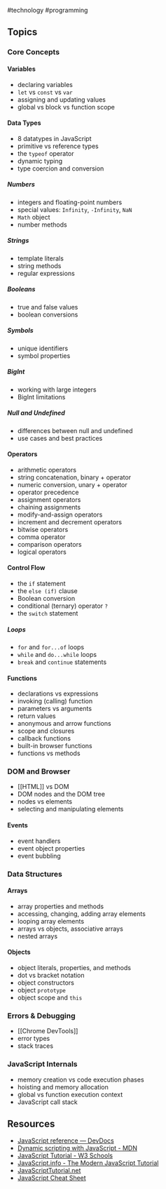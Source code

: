 #technology #programming 
## Topics
### Core Concepts
#### Variables
- declaring variables
- `let` vs `const` vs `var`
- assigning and updating values
- global vs block vs function scope
#### Data Types
- 8 datatypes in JavaScript
- primitive vs reference types
- the `typeof` operator
- dynamic typing
- type coercion and conversion
##### Numbers
- integers and floating-point numbers
- special values: `Infinity`, `-Infinity`, `NaN`
- `Math` object
- number methods
##### Strings
- template literals
- string methods
- regular expressions
##### Booleans
- true and false values
- boolean conversions
##### Symbols
- unique identifiers
- symbol properties
##### BigInt
- working with large integers
- BigInt limitations
##### Null and Undefined
- differences between null and undefined
- use cases and best practices
#### Operators
- arithmetic operators
- string concatenation, binary + operator
- numeric conversion, unary + operator
- operator precedence
- assignment operators
- chaining assignments
- modify-and-assign operators
- increment and decrement operators
- bitwise operators
- comma operator
- comparison operators
- logical operators
#### Control Flow
- the `if` statement
- the `else (if)` clause
- Boolean conversion
- conditional (ternary) operator `?`
- the `switch` statement
##### Loops
- `for` and `for...of` loops
- `while` and `do...while` loops
- `break` and `continue` statements
#### Functions
- declarations vs expressions
- invoking (calling) function
- parameters vs arguments
- return values
- anonymous and arrow functions
- scope and closures
- callback functions
- built-in browser functions
- functions vs methods
### DOM and Browser
- [[HTML]] vs DOM
- DOM nodes and the DOM tree
- nodes vs elements
- selecting and manipulating elements
#### Events
- event handlers
- event object properties
- event bubbling
### Data Structures
#### Arrays
- array properties and methods
- accessing, changing, adding array elements
- looping array elements
- arrays vs objects, associative arrays
- nested arrays
#### Objects
- object literals, properties, and methods
- dot vs bracket notation
- object constructors
- object `prototype`
- object scope and `this`
### Errors & Debugging
- [[Chrome DevTools]]
- error types
- stack traces
### JavaScript Internals
- memory creation vs code execution phases
- hoisting and memory allocation
- global vs function execution context
- JavaScript call stack
## Resources
- [JavaScript reference — DevDocs](https://devdocs.io/javascript/)
- [Dynamic scripting with JavaScript - MDN](https://developer.mozilla.org/en-US/docs/Learn_web_development/Core/Scripting)
- [JavaScript Tutorial - W3 Schools](https://www.w3schools.com/js/default.asp)
- [JavaScript.info - The Modern JavaScript Tutorial](https://javascript.info/)
- [JavaScriptTutorial.net](https://www.javascripttutorial.net/)
- [JavaScript Cheat Sheet](https://htmlcheatsheet.com/js/)

